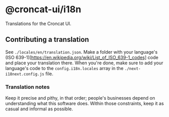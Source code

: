 # @croncat-ui/i18n

Translations for the Croncat UI.

## Contributing a translation

See `./locales/en/translation.json`. Make a folder with your language's (ISO 639-1)[https://en.wikipedia.org/wiki/List_of_ISO_639-1_codes] code and place your translation there. When you're done, make sure to add your language's code to the `config.i18n.locales` array in the `./next-i18next.config.js` file.

### Translation notes

Keep it precise and pithy, in that order; people's businesses depend on understanding what this software does. Within those constraints, keep it as casual and informal as possible.
